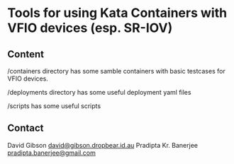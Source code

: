 # Tools for using Kata Containers with VFIO devices (esp. SR-IOV)

## Content

/containers directory has some samble containers with basic testcases
for VFIO devices.

/deployments directory has some useful deployment yaml files

/scripts has some useful scripts

## Contact

David Gibson <david@gibson.dropbear.id.au>
Pradipta Kr. Banerjee <pradipta.banerjee@gmail.com>
